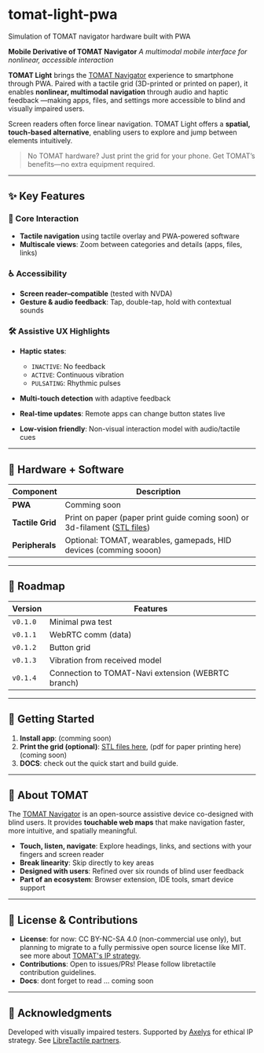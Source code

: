 # tomat-light-pwa
Simulation of TOMAT navigator hardware built with PWA

**Mobile Derivative of TOMAT Navigator**
*A multimodal mobile interface for nonlinear, accessible interaction*

**TOMAT Light** brings the [TOMAT Navigator](https://github.com/LibreTactile/tomat) experience to smartphone through PWA. Paired with a tactile grid (3D-printed or printed on paper), it enables **nonlinear, multimodal navigation** through audio and haptic feedback —making apps, files, and settings more accessible to blind and visually impaired users.

Screen readers often force linear navigation. TOMAT Light offers a **spatial, touch-based alternative**, enabling users to explore and jump between elements intuitively.

> No TOMAT hardware? Just print the grid for your phone. Get TOMAT’s benefits—no extra equipment required.

---

## ✨ Key Features

### 🔁 Core Interaction

* **Tactile navigation** using tactile overlay and PWA-powered software
* **Multiscale views**: Zoom between categories and details (apps, files, links)

### ♿ Accessibility

* **Screen reader–compatible** (tested with NVDA)
* **Gesture & audio feedback**: Tap, double-tap, hold with contextual sounds

### 🛠️ Assistive UX Highlights

* **Haptic states**:

  * `INACTIVE`: No feedback
  * `ACTIVE`: Continuous vibration
  * `PULSATING`: Rhythmic pulses
* **Multi-touch detection** with adaptive feedback
* **Real-time updates**: Remote apps can change button states live
* **Low-vision friendly**: Non-visual interaction model with audio/tactile cues

---

## 🔧 Hardware + Software

| Component        | Description                                                                |
| ---------------- | -------------------------------------------------------------------------- |
| **PWA**          | Comming soon
| **Tactile Grid** | Print on paper (paper print guide coming soon) or 3d-filament ([STL files](hardware/3d-models))                 |
| **Peripherals**  | Optional: TOMAT, wearables, gamepads, HID devices    (comming sooon)                      |



---

## 🚧 Roadmap

| Version  | Features                                                                                                                                          |
| -------- | ------------------------------------------------------------------------------------------------------------------------------------------------- |
| `v0.1.0`   | Minimal pwa test                                                                                                                                | 
| `v0.1.1` | WebRTC comm (data)                                                                                                                                  |
| `v0.1.2` | Button grid                                                                                                                                       |
| `v0.1.3` | Vibration from received model                                                                                                                              |
| `v0.1.4`   | Connection to TOMAT-Navi extension (WEBRTC branch) |


---

## 🚀 Getting Started

1. **Install app**: (comming soon)
2. **Print the grid (optional)**: [STL files here](hardware/3d-models), (pdf for paper printing here) (coming soon)
3. **DOCS**: check out the quick start and build guide.

---

## 🤲 About TOMAT

The [TOMAT Navigator](https://github.com/libretactile/tomat) is an open-source assistive device co-designed with blind users. It provides **touchable web maps** that make navigation faster, more intuitive, and spatially meaningful.

* **Touch, listen, navigate**: Explore headings, links, and sections with your fingers and screen reader
* **Break linearity**: Skip directly to key areas
* **Designed with users**: Refined over six rounds of blind user feedback
* **Part of an ecosystem**: Browser extension, IDE tools, smart device support

---

## 📄 License & Contributions

- **License**: for now: CC BY-NC-SA 4.0 (non-commercial use only), but planning to migrate to a fully permissive open source license like MIT. see more about [TOMAT's IP strategy](https://github.com/LibreTactile/tomat-navi-prototype?tab=readme-ov-file#intellectual-property-strategy). 
- **Contributions**: Open to issues/PRs! Please follow libretactile contribution guidelines.
- **Docs**: dont forget to read ... coming soon
---

## 🙏 Acknowledgments

Developed with visually impaired testers. Supported by [Axelys](https://axelys.com) for ethical IP strategy. See [LibreTactile partners](https://libretactile.org).